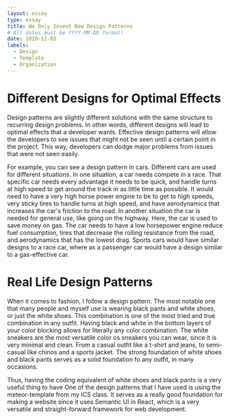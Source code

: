 ```yaml
---
layout: essay
type: essay
title: We Only Invent New Design Patterns
# All dates must be YYYY-MM-DD format!
date: 2020-12-03
labels:
  - Design
  - Template
  - Organization
---
```


# Different Designs for Optimal Effects

Design patterns are slightly different solutions with the same structure to recurring design problems. In other words, different designs will lead to optimal effects that a developer wants. Effective design patterns will allow the developers to see issues that might not be seen until a certain point in the project. This way, developers can dodge major problems from issues that were not seen easily. 

For example, you can see a design pattern in cars. Different cars are used for different situations. In one situation, a car needs compete in a race. That specific car needs every advantage it needs to be quick, and handle turns at high speed to get around the track in as little time as possible. It would need to have a very high horse power engine to be to get to high speeds, very sticky tires to handle turns at high speed, and have aerodynamics that increases the car's friction to the road. In another situation the car is needed for general use, like going on the highway. Here, the car is used to save money on gas. The car needs to have a low horsepower engine reduce fuel consumption, tires that decrease the rolling resistance from the road, and aerodynamics that has the lowest drag. Sports cars would have similar designs to a race car, where as a passenger car would have a design similar to a gas-effective car.

# Real Life Design Patterns

When it comes to fashion, I follow a design pattern. The most notable one that many people and myself use is wearing black pants and white shoes, or just the white shoes. This combination is one of the most tried and true combination in any outfit. Having black and white in the bottom layers of your color blocking allows for literally any color combination. The white sneakers are the most versatile color os sneakers you can wear, since it is very minimal and clean. From a casual outfit like a t-shirt and jeans, to semi-casual like chinos and a sports jacket. The strong foundation of white shoes and black pants serves as a solid foundation fo any outfit, in many occasions.

Thus, having the coding equivalent of white shoes and black pants is a very useful thing to have One of the design patterns that I have used is using the meteor-template from my ICS class. It serves as a really  good foundation for making a website since it uses Semantic UI in React, which is a very versatile and straight-forward framework for web development.


